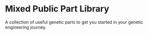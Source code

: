 # Mixed Public Part Library

A collection of useful genetic parts to get you started in your genetic engineering journey.
